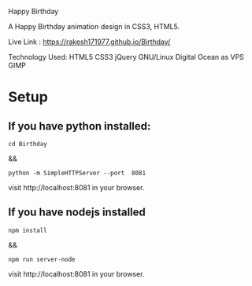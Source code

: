 Happy Birthday

A Happy Birthday animation design in CSS3, HTML5.


Live Link : https://rakesh171977.github.io/Birthday/


Technology Used: HTML5 CSS3 jQuery  GNU/Linux Digital Ocean as VPS GIMP

# Setup

## If you have python installed:
```
cd Birthday
```

&& 

```
python -m SimpleHTTPServer --port  8081
```

visit http://localhost:8081 in your browser.

## If you have nodejs installed
```
npm install
```
&&

```
npm run server-node
```
visit http://localhost:8081 in your browser.

